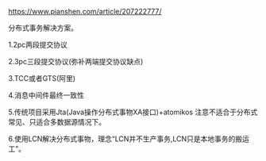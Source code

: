 
https://www.pianshen.com/article/207222777/

分布式事务解决方案。

1.2pc两段提交协议

2.3pc三段提交协议(弥补两端提交协议缺点)

3.TCC或者GTS(阿里)

4.消息中间件最终一致性

5.传统项目采用Jta(Java操作分布式事物XA接口)+atomikos 注意不适合于分布式常见、只适合多数据源情况下。

6.使用LCN解决分布式事物，理念“LCN并不生产事务,LCN只是本地事务的搬运工”。